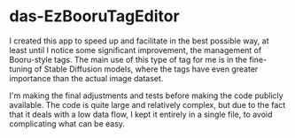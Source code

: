 # das-EzBooruTagEditor
I created this app to speed up and facilitate in the best possible way, at least until I notice some significant improvement, the management of Booru-style tags. The main use of this type of tag for me is in the fine-tuning of Stable Diffusion models, where the tags have even greater importance than the actual image dataset.

I'm making the final adjustments and tests before making the code publicly available. The code is quite large and relatively complex, but due to the fact that it deals with a low data flow, I kept it entirely in a single file, to avoid complicating what can be easy.
